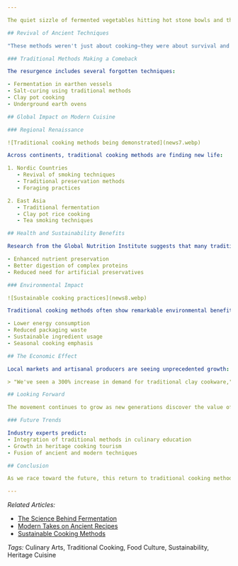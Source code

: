 ```yaml
---

The quiet sizzle of fermented vegetables hitting hot stone bowls and the gentle bubble of century-old bone broths are making a surprising comeback in restaurants worldwide. As modern dining evolves, chefs and food historians are leading a remarkable return to ancient cooking methods, discovering that our ancestors might have known more about flavor and nutrition than we previously thought.

## Revival of Ancient Techniques

"These methods weren't just about cooking—they were about survival and making the most of every ingredient," explains Chef Maria Hernandez, whose Mexico City restaurant "Raíces" has earned international acclaim for its pre-Hispanic cooking techniques. Using traditional clay pots and wood-fire cooking, Hernandez recreates dishes that haven't been prepared for generations.

### Traditional Methods Making a Comeback

The resurgence includes several forgotten techniques:

- Fermentation in earthen vessels
- Salt-curing using traditional methods
- Clay pot cooking
- Underground earth ovens

## Global Impact on Modern Cuisine

### Regional Renaissance

![Traditional cooking methods being demonstrated](news7.webp)

Across continents, traditional cooking methods are finding new life:

1. Nordic Countries
   - Revival of smoking techniques
   - Traditional preservation methods
   - Foraging practices

2. East Asia
   - Traditional fermentation
   - Clay pot rice cooking
   - Tea smoking techniques

## Health and Sustainability Benefits

Research from the Global Nutrition Institute suggests that many traditional cooking methods offer superior nutritional benefits:

- Enhanced nutrient preservation
- Better digestion of complex proteins
- Reduced need for artificial preservatives

### Environmental Impact

![Sustainable cooking practices](news8.webp)

Traditional cooking methods often show remarkable environmental benefits:

- Lower energy consumption
- Reduced packaging waste
- Sustainable ingredient usage
- Seasonal cooking emphasis

## The Economic Effect

Local markets and artisanal producers are seeing unprecedented growth:

> "We've seen a 300% increase in demand for traditional clay cookware," notes Zhang Wei, a fifth-generation potter from Yunnan. "People aren't just buying these as decorative pieces—they're actually using them."

## Looking Forward

The movement continues to grow as new generations discover the value of traditional methods while incorporating modern understanding of food science and safety.

### Future Trends

Industry experts predict:
- Integration of traditional methods in culinary education
- Growth in heritage cooking tourism
- Fusion of ancient and modern techniques

## Conclusion

As we race toward the future, this return to traditional cooking methods reminds us that sometimes the old ways are worth preserving—not just for nostalgia, but for their practical benefits to health, sustainability, and flavor.

---
```


*Related Articles:*
- [The Science Behind Fermentation](/)
- [Modern Takes on Ancient Recipes](/)
- [Sustainable Cooking Methods](/)

*Tags:* Culinary Arts, Traditional Cooking, Food Culture, Sustainability, Heritage Cuisine
